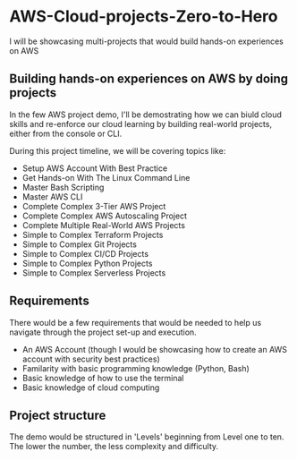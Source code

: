 # AWS-Cloud-projects-Zero-to-Hero
I will be showcasing multi-projects that would build hands-on experiences on AWS

## Building hands-on experiences on AWS by doing projects

In the few AWS project demo, I'll be demostrating how we can biuld cloud skills and re-enforce our cloud learning by building real-world projects, either from the console or CLI. 

During this project timeline, we will be covering topics like:

- Setup AWS Account With Best Practice
- Get Hands-on With The Linux Command Line
- Master Bash Scripting
- Master AWS CLI
- Complete Complex 3-Tier AWS Project
- Complete Complex AWS Autoscaling Project
- Complete Multiple Real-World AWS Projects
- Simple to Complex Terraform Projects
- Simple to Complex Git Projects
- Simple to Complex CI/CD Projects
- Simple to Complex Python Projects
- Simple to Complex Serverless Projects 

## Requirements 
There would be a few requirements that would be needed to help us navigate through the project set-up and execution.
- An AWS Account (though I would be showcasing how to create an AWS account with security best practices)
- Familarity with basic programming knowledge (Python, Bash)
- Basic knowledge of how to use the terminal
- Basic knowledge of cloud computing

## Project structure
The demo would be structured in 'Levels' beginning from Level one to ten. The lower the number, the less complexity and difficulty. 